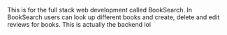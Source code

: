 This is for the full stack web development called BookSearch. In BookSearch users can look up different books and create, delete and edit reviews for books. This is actually the backend lol
